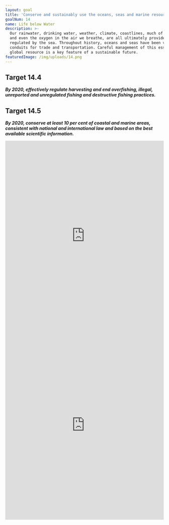 ```yaml
---
layout: goal
title: 'Conserve and sustainably use the oceans, seas and marine resources'
goalNum: 14
name: Life below Water
description: >-
  Our rainwater, drinking water, weather, climate, coastlines, much of our food,
  and even the oxygen in the air we breathe, are all ultimately provided and
  regulated by the sea. Throughout history, oceans and seas have been vital
  conduits for trade and transportation. Careful management of this essential
  global resource is a key feature of a sustainable future.
featuredImage: /img/uploads/14.png
---
```

## Target 14.4

_**By 2020, effectively regulate harvesting and end overfishing, illegal, unreported and unregulated fishing and destructive fishing practices.**_

## Target 14.5

**_By 2020, conserve at least 10 per cent of coastal and marine areas, consistent with national and international law and based on the best available scientific information._**

<iframe src="https://ourworldindata.org/grapher/marine-protected-areas" style="width: 100%; height: 600px; border: 0px none;"></iframe>

<iframe src="https://owid.cloud/grapher/fish-species-threatened" style="width: 100%; height: 600px; border: 0px none;"></iframe>
